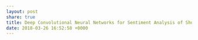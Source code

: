 ```yaml
---
layout: post
share: true
title: Deep Convolutional Neural Networks for Sentiment Analysis of Short Texts
date: 2018-03-26 16:52:58 +0000
---
```

